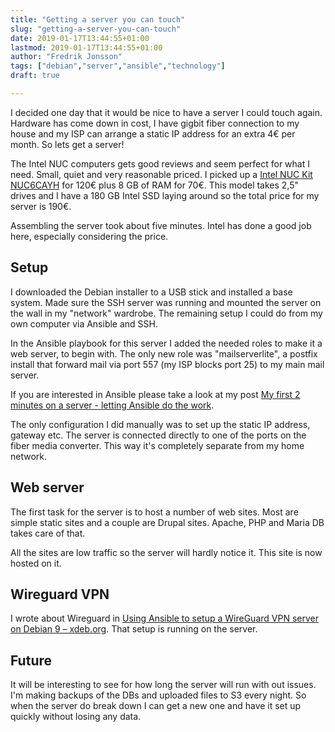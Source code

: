 ```yaml
---
title: "Getting a server you can touch"
slug: "getting-a-server-you-can-touch"
date: 2019-01-17T13:44:55+01:00
lastmod: 2019-01-17T13:44:55+01:00
author: "Fredrik Jonsson"
tags: ["debian","server","ansible","technology"]
draft: true

---
```


I decided one day that it would be nice to have a server I could touch again. Hardware has come down in cost, I have gigbit fiber connection to my house and my ISP can arrange a static IP address for an extra 4€ per month. So lets get a server!

The Intel NUC computers gets good reviews and seem perfect for what I need. Small, quiet and very reasonable priced. I picked up a [Intel NUC Kit NUC6CAYH](https://www.intel.com/content/www/us/en/products/boards-kits/nuc/kits/nuc6cayh.html) for 120€ plus 8 GB of RAM for 70€. This model takes 2,5" drives and I have a 180 GB Intel SSD laying around so the total price for my server is 190€.

Assembling the server took about five minutes. Intel has done a good job here, especially considering the price.


## Setup

I downloaded the Debian installer to a USB stick and installed a base system. Made sure the SSH server was running and mounted the server on the wall in my "network" wardrobe. The remaining setup I could do from my own computer via Ansible and SSH.

In the Ansible playbook for this server I added the needed roles to make it a web server, to begin with. The only new role was "mailserverlite", a postfix install that forward mail via port 557 (my ISP blocks port 25) to my main mail server.

If you are interested in Ansible please take a look at my post [My first 2 minutes on a server - letting Ansible do the work](/post/2016/06/23/my-first-2-minutes-on-a-server-letting-ansible-do-the-work/).

The only configuration I did manually was to set up the static IP address, gateway etc. The server is connected directly to one of the ports on the fiber media converter. This way it's completely separate from my home network.


## Web server

The first task for the server is to host a number of web sites. Most are simple static sites and a couple are Drupal sites. Apache, PHP and Maria DB takes care of that.

All the sites are low traffic so the server will hardly notice it. This site is now hosted on it.


## Wireguard VPN

I wrote about Wireguard in [Using Ansible to setup a WireGuard VPN server on Debian 9 – xdeb.org](https://xdeb.org/post/2019/01/24/using-ansible-to-setup-a-wireguard-vpn-server-on-debian-9/). That setup is running on the server.


## Future

It will be interesting to see for how long the server will run with out issues. I'm making backups of the DBs and uploaded files to S3 every night. So when the server do break down I can get a new one and have it set up quickly without losing any data.

